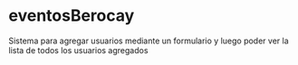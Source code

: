 # eventosBerocay
Sistema para agregar usuarios mediante un formulario y luego poder ver la lista de todos los usuarios agregados
